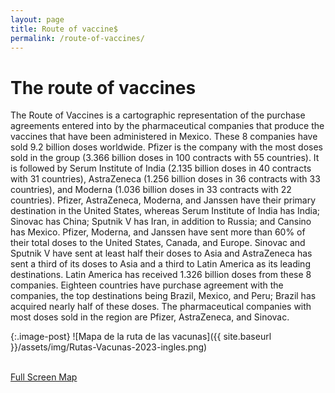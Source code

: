 ```yaml
---
layout: page
title: Route of vaccine$
permalink: /route-of-vaccines/
---
```


# The route of vaccines

The Route of Vaccines is a cartographic representation of the purchase agreements entered into by the pharmaceutical companies that produce the vaccines that have been administered in Mexico. These 8 companies have sold 9.2 billion doses worldwide. Pfizer is the company with the most doses sold in the group (3.366 billion doses in 100 contracts with 55 countries). It is followed by Serum Institute of India (2.135 billion doses in 40 contracts with 31 countries), AstraZeneca (1.256 billion doses in 36 contracts with 33 countries), and Moderna (1.036 billion doses in 33 contracts with 22 countries). Pfizer, AstraZeneca, Moderna, and Janssen have their primary destination in the United States, whereas Serum Institute of India has India; Sinovac has China; Sputnik V has Iran, in addition to Russia; and Cansino has Mexico. Pfizer, Moderna, and Janssen have sent more than 60% of their total doses to the United States, Canada, and Europe. Sinovac and Sputnik V have sent at least half their doses to Asia and AstraZeneca has sent a third of its doses to Asia and a third to Latin America as its leading destinations. Latin America has received 1.326 billion doses from these 8 companies. Eighteen countries have purchase agreement with the companies, the top destinations being Brazil, Mexico, and Peru; Brazil has acquired nearly half of these doses. The pharmaceutical companies with most doses sold in the region are Pfizer, AstraZeneca, and Sinovac.

{:.image-post}
![Mapa de la ruta de las vacunas]({{ site.baseurl }}/assets/img/Rutas-Vacunas-2023-ingles.png)

<br>
<div class="text-center mb-5">
	<a class="btn btn-secondary" href="https://poderlatam.org/wp-content/uploads/2022/09/MAPA-VACUNAS-ING-v3.png" target="_blank">Full Screen Map</a>
</div>
<br>